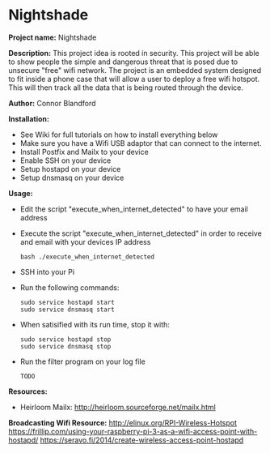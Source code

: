 # Nightshade
**Project name:** Nightshade

**Description:** This project idea is rooted in security. This project will be able to show people the simple and dangerous threat that is posed due to unsecure "free" wifi network. The project is an embedded system designed to fit inside a phone case that will allow a user to deploy a free wifi hotspot. This will then track all the data that is being routed through the device. 

**Author:** Connor Blandford  

**Installation:**

   * See Wiki for full tutorials on how to install everything below  
   * Make sure you have a Wifi USB adaptor that can connect to the internet.   
   * Install Postfix and Mailx to your device  
   * Enable SSH on your device 
   * Setup hostapd on your device 
   * Setup dnsmasq on your device 
   
**Usage:**

   * Edit the script "execute_when_internet_detected" to have your email address
   * Execute the  script "execute_when_internet_detected" in order to receive and email with your devices IP address
   
         bash ./execute_when_internet_detected
   
   * SSH into your Pi
   * Run the following commands:
   
         sudo service hostapd start  
         sudo service dnsmasq start
   
   * When satisified with its run time, stop it with:
   
         sudo service hostapd stop 
         sudo service dnsmasq stop 
         
   * Run the filter program on your log file
         
         TODO
   
**Resources:**

   * Heirloom Mailx:
      http://heirloom.sourceforge.net/mailx.html
      
   **Broadcasting Wifi Resource:**
      http://elinux.org/RPI-Wireless-Hotspot
      https://frillip.com/using-your-raspberry-pi-3-as-a-wifi-access-point-with-hostapd/
      https://seravo.fi/2014/create-wireless-access-point-hostapd
